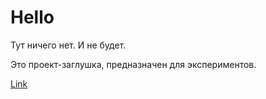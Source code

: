 # Hello
Тут ничего нет. И не будет.

Это проект-заглушка, предназначен для экспериментов.

[Link](https://rifco.ru "RifCo")

